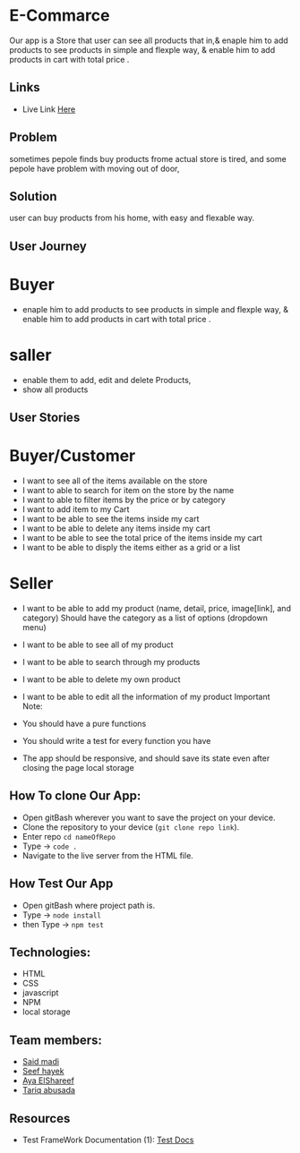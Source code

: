 # E-Commarce

Our app is a Store that user can see all products that in,& enaple him to add products to see products in simple and flexple way, & enable him to add products in cart with total price .

## Links

- Live Link [Here](https://ca-g12.github.io/E-commerce-3/)

## Problem

sometimes pepole finds buy products frome actual store is tired,
and some pepole have problem with moving out of door,

## Solution

user can buy products from his home, with easy and flexable way.

## User Journey

# Buyer

- enaple him to add products to see products in simple and flexple way, & enable him to add products in cart with total price .

# saller

- enable them to add, edit and delete Products,
- show all products

## User Stories

# Buyer/Customer

- I want to see all of the items available on the store
- I want to able to search for item on the store by the name
- I want to able to filter items by the price or by category
- I want to add item to my Cart
- I want to be able to see the items inside my cart
- I want to be able to delete any items inside my cart
- I want to be able to see the total price of the items inside my cart
- I want to be able to disply the items either as a grid or a list

# Seller

- I want to be able to add my product (name, detail, price, image[link], and category)
  Should have the category as a list of options (dropdown menu)
- I want to be able to see all of my product
- I want to be able to search through my products
- I want to be able to delete my own product
- I want to be able to edit all the information of my product
  Important Note:

- You should have a pure functions
- You should write a test for every function you have
- The app should be responsive, and should save its state even after closing the page local storage

## How To clone Our App:

- Open gitBash wherever you want to save the project on your device.
- Clone the repository to your device (`git clone repo link`).
- Enter repo `cd nameOfRepo`
- Type -> `code .`
- Navigate to the live server from the HTML file.

## How Test Our App

- Open gitBash where project path is.
- Type -> `node install`
- then Type -> `npm test`

## Technologies:

- HTML
- CSS
- javascript
- NPM
- local storage

## Team members:

- [Said madi](https://github.com/Saeed99Madi)
- [Seef hayek](https://github.com/SaifHayek)
- [Aya ElShareef](https://github.com/Aaya-Elsharief)
- [Tariq abusada](https://github.com/tariqabusada)

## Resources

- Test FrameWork Documentation (1): [Test Docs](https://jestjs.io/docs/getting-started)
